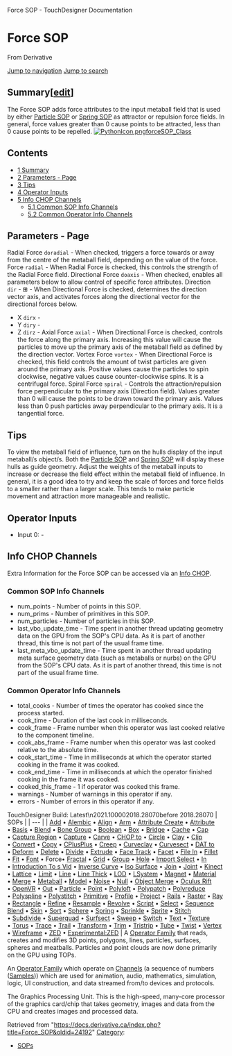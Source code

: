 

Force SOP - TouchDesigner Documentation




# Force SOP
From Derivative

[Jump to navigation](#mw-head)
[Jump to search](#searchInput)
## Summary[[edit](https://docs.derivative.ca/index.php?title=Template:Summary&action=edit&section=T-1 "Edit section: Summary")]
The Force SOP adds force attributes to the input metaball field that is used by either [Particle SOP](Particle_SOP.html "Particle SOP") or [Spring SOP](Spring_SOP.html "Spring SOP") as attractor or repulsion force fields. In general, force values greater than 0 cause points to be attracted, less than 0 cause points to be repelled.
[![PythonIcon.png](images/c/c2/PythonIcon.png)](File_PythonIcon.html)[forceSOP\_Class](https://docs.derivative.ca/ForceSOP_Class "ForceSOP Class")
## Contents
* [1 Summary](#Summary)
* [2 Parameters - Page](#Parameters_-_Page)
* [3 Tips](#Tips)
* [4 Operator Inputs](#Operator_Inputs)
* [5 Info CHOP Channels](#Info_CHOP_Channels)
  + [5.1 Common SOP Info Channels](#Common_SOP_Info_Channels)
  + [5.2 Common Operator Info Channels](#Common_Operator_Info_Channels)
  

## Parameters - Page
Radial Force `doradial` - When checked, triggers a force towards or away from the centre of the metaball field, depending on the value of the force.
Force `radial` - When Radial Force is checked, this controls the strength of the Radial Force field.
Directional Force `doaxis` - When checked, enables all parameters below to allow control of specific force attributes.
Direction `dir` - ⊞ - When Directional Force is checked, determines the direction vector axis, and activates forces along the directional vector for the directional forces below.
* X `dirx` -
* Y `diry` -
* Z `dirz` -
Axial Force `axial` - When Directional Force is checked, controls the force along the primary axis. Increasing this value will cause the particles to move up the primary axis of the metaball field as defined by the direction vector.
Vortex Force `vortex` - When Directional Force is checked, this field controls the amount of twist particles are given around the primary axis. Positive values cause the particles to spin clockwise, negative values cause counter-clockwise spins. It is a centrifugal force.
Spiral Force `spiral` - Controls the attraction/repulsion force perpendicular to the primary axis (Direction field). Values greater than 0 will cause the points to be drawn toward the primary axis. Values less than 0 push particles away perpendicular to the primary axis. It is a tangential force.
  

## Tips
To view the metaball field of influence, turn on the hulls display of the input metaball/s object/s. Both the [Particle SOP](Particle_SOP.html "Particle SOP") and [Spring SOP](Spring_SOP.html "Spring SOP") will display these hulls as guide geometry.
Adjust the weights of the metaball inputs to increase or decrease the field effect within the metaball field of influence.
In general, it is a good idea to try and keep the scale of forces and force fields to a smaller rather than a larger scale. This tends to make particle movement and attraction more manageable and realistic.
  

## Operator Inputs
* Input 0:  -
  

## Info CHOP Channels
Extra Information for the Force SOP can be accessed via an [Info CHOP](Info_CHOP.html "Info CHOP").

### Common SOP Info Channels
* num\_points - Number of points in this SOP.
* num\_prims - Number of primitives in this SOP.
* num\_particles - Number of particles in this SOP.
* last\_vbo\_update\_time - Time spent in another thread updating geometry data on the GPU from the SOP's CPU data. As it is part of another thread, this time is not part of the usual frame time.
* last\_meta\_vbo\_update\_time - Time spent in another thread updating meta surface geometry data (such as metaballs or nurbs) on the GPU from the SOP's CPU data. As it is part of another thread, this time is not part of the usual frame time.
### Common Operator Info Channels
* total\_cooks - Number of times the operator has cooked since the process started.
* cook\_time - Duration of the last cook in milliseconds.
* cook\_frame - Frame number when this operator was last cooked relative to the component timeline.
* cook\_abs\_frame - Frame number when this operator was last cooked relative to the absolute time.
* cook\_start\_time - Time in milliseconds at which the operator started cooking in the frame it was cooked.
* cook\_end\_time - Time in milliseconds at which the operator finished cooking in the frame it was cooked.
* cooked\_this\_frame - 1 if operator was cooked this frame.
* warnings - Number of warnings in this operator if any.
* errors - Number of errors in this operator if any.
  
TouchDesigner Build: Latest\n2021.100002018.28070before 2018.28070
| SOPs |
| --- |
| [Add](Add_SOP.html "Add SOP") • [Alembic](Alembic_SOP.html "Alembic SOP") • [Align](Align_SOP.html "Align SOP") • [Arm](Arm_SOP.html "Arm SOP") • [Attribute Create](Attribute_Create_SOP.html "Attribute Create SOP") • [Attribute](Attribute_SOP.html "Attribute SOP") • [Basis](Basis_SOP.html "Basis SOP") • [Blend](Blend_SOP.html "Blend SOP") • [Bone Group](Bone_Group_SOP.html "Bone Group SOP") • [Boolean](Boolean_SOP.html "Boolean SOP") • [Box](Box_SOP.html "Box SOP") • [Bridge](Bridge_SOP.html "Bridge SOP") • [Cache](Cache_SOP.html "Cache SOP") • [Cap](Cap_SOP.html "Cap SOP") • [Capture Region](Capture_Region_SOP.html "Capture Region SOP") • [Capture](Capture_SOP.html "Capture SOP") • [Carve](Carve_SOP.html "Carve SOP") • [CHOP to](CHOP_to_SOP.html "CHOP to SOP") • [Circle](Circle_SOP.html "Circle SOP") • [Clay](Clay_SOP.html "Clay SOP") • [Clip](Clip_SOP.html "Clip SOP") • [Convert](Convert_SOP.html "Convert SOP") • [Copy](Copy_SOP.html "Copy SOP") • [CPlusPlus](CPlusPlus_SOP.html "CPlusPlus SOP") • [Creep](Creep_SOP.html "Creep SOP") • [Curveclay](Curveclay_SOP.html "Curveclay SOP") • [Curvesect](Curvesect_SOP.html "Curvesect SOP") • [DAT to](DAT_to_SOP.html "DAT to SOP") • [Deform](Deform_SOP.html "Deform SOP") • [Delete](Delete_SOP.html "Delete SOP") • [Divide](Divide_SOP.html "Divide SOP") • [Extrude](Extrude_SOP.html "Extrude SOP") • [Face Track](Face_Track_SOP.html "Face Track SOP") • [Facet](Facet_SOP.html "Facet SOP") • [File In](File_In_SOP.html "File In SOP") • [Fillet](Fillet_SOP.html "Fillet SOP") • [Fit](Fit_SOP.html "Fit SOP") • [Font](Font_SOP.html "Font SOP") • Force• [Fractal](Fractal_SOP.html "Fractal SOP") • [Grid](Grid_SOP.html "Grid SOP") • [Group](Group_SOP.html "Group SOP") • [Hole](Hole_SOP.html "Hole SOP") • [Import Select](Import_Select_SOP.html "Import Select SOP") • [In](In_SOP.html "In SOP") • [Introduction To s Vid](Introduction_To_SOPs_Vid.html "Introduction To SOPs Vid") • [Inverse Curve](Inverse_Curve_SOP.html "Inverse Curve SOP") • [Iso Surface](Iso_Surface_SOP.html "Iso Surface SOP") • [Join](Join_SOP.html "Join SOP") • [Joint](Joint_SOP.html "Joint SOP") • [Kinect](Kinect_SOP.html "Kinect SOP") • [Lattice](Lattice_SOP.html "Lattice SOP") • [Limit](Limit_SOP.html "Limit SOP") • [Line](Line_SOP.html "Line SOP") • [Line Thick](Line_Thick_SOP.html "Line Thick SOP") • [LOD](LOD_SOP.html "LOD SOP") • [LSystem](LSystem_SOP.html "LSystem SOP") • [Magnet](Magnet_SOP.html "Magnet SOP") • [Material](Material_SOP.html "Material SOP") • [Merge](Merge_SOP.html "Merge SOP") • [Metaball](Metaball_SOP.html "Metaball SOP") • [Model](Model_SOP.html "Model SOP") • [Noise](Noise_SOP.html "Noise SOP") • [Null](Null_SOP.html "Null SOP") • [Object Merge](Object_Merge_SOP.html "Object Merge SOP") • [Oculus Rift](Oculus_Rift_SOP.html "Oculus Rift SOP") • [OpenVR](OpenVR_SOP.html "OpenVR SOP") • [Out](Out_SOP.html "Out SOP") • [Particle](Particle_SOP.html "Particle SOP") • [Point](Point_SOP.html "Point SOP") • [Polyloft](Polyloft_SOP.html "Polyloft SOP") • [Polypatch](Polypatch_SOP.html "Polypatch SOP") • [Polyreduce](Polyreduce_SOP.html "Polyreduce SOP") • [Polyspline](Polyspline_SOP.html "Polyspline SOP") • [Polystitch](Polystitch_SOP.html "Polystitch SOP") • [Primitive](Primitive_SOP.html "Primitive SOP") • [Profile](Profile_SOP.html "Profile SOP") • [Project](Project_SOP.html "Project SOP") • [Rails](Rails_SOP.html "Rails SOP") • [Raster](Raster_SOP.html "Raster SOP") • [Ray](Ray_SOP.html "Ray SOP") • [Rectangle](Rectangle_SOP.html "Rectangle SOP") • [Refine](Refine_SOP.html "Refine SOP") • [Resample](Resample_SOP.html "Resample SOP") • [Revolve](Revolve_SOP.html "Revolve SOP") • [Script](Script_SOP.html "Script SOP") • [Select](Select_SOP.html "Select SOP") • [Sequence Blend](Sequence_Blend_SOP.html "Sequence Blend SOP") • [Skin](Skin_SOP.html "Skin SOP") • [Sort](Sort_SOP.html "Sort SOP") • [Sphere](Sphere_SOP.html "Sphere SOP") • [Spring](Spring_SOP.html "Spring SOP") • [Sprinkle](Sprinkle_SOP.html "Sprinkle SOP") • [Sprite](Sprite_SOP.html "Sprite SOP") • [Stitch](Stitch_SOP.html "Stitch SOP") • [Subdivide](Subdivide_SOP.html "Subdivide SOP") • [Superquad](Superquad_SOP.html "Superquad SOP") • [Surfsect](Surfsect_SOP.html "Surfsect SOP") • [Sweep](Sweep_SOP.html "Sweep SOP") • [Switch](Switch_SOP.html "Switch SOP") • [Text](Text_SOP.html "Text SOP") • [Texture](Texture_SOP.html "Texture SOP") • [Torus](Torus_SOP.html "Torus SOP") • [Trace](Trace_SOP.html "Trace SOP") • [Trail](Trail_SOP.html "Trail SOP") • [Transform](Transform_SOP.html "Transform SOP") • [Trim](Trim_SOP.html "Trim SOP") • [Tristrip](Tristrip_SOP.html "Tristrip SOP") • [Tube](Tube_SOP.html "Tube SOP") • [Twist](Twist_SOP.html "Twist SOP") • [Vertex](Vertex_SOP.html "Vertex SOP") • [Wireframe](Wireframe_SOP.html "Wireframe SOP") • [ZED](ZED_SOP.html "ZED SOP") • [Experimental:ZED](Experimental_ZED_SOP.html "Experimental:ZED SOP") |
A [Operator Family](Operator_Family.html "Operator Family") that reads, creates and modifies 3D points, polygons, lines, particles, surfaces, spheres and meatballs. Particles and point clouds are now done primarily on the GPU using TOPs.

An [Operator Family](Operator_Family.html "Operator Family") which operate on [Channels](Channel.html "Channel") (a sequence of numbers ([Samples](Sample.html "Sample"))) which are used for animation, audio, mathematics, simulation, logic, UI construction, and data streamed from/to devices and protocols.

The Graphics Processing Unit. This is the high-speed, many-core processor of the graphics card/chip that takes geometry, images and data from the CPU and creates images and processed data.

Retrieved from "<https://docs.derivative.ca/index.php?title=Force_SOP&oldid=24192>"
[Category](Special_Categories.html "Special:Categories"):
* [SOPs](https://docs.derivative.ca/index.php?title=Category:SOPs&action=edit&redlink=1 "Category:SOPs (page does not exist)")